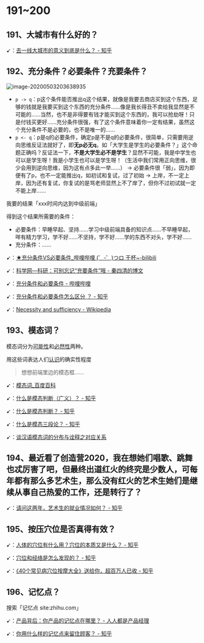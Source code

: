 # 191~200

## 191、大城市有什么好的？

➹：[去一线大城市的意义到底是什么？ - 知乎](https://www.zhihu.com/question/48148522)

## 192、充分条件？必要条件？充要条件？

![image-20200503203638935](assets/img/image-20200503203638935.png)

- `p -> q`：p这个条件能否推出q这个结果，就像是我要去商店买到这个东西，足够的钱就是我要买到这个东西的充分条件……像是我长得丑不卖给我显然是不可能的……当然，也不是非得要有钱才能买到这个东西的，我可以抢劫呀！只是付钱买更好……充分条件很强，有了这个条件意味着你一定有结果，虽然这个充分条件不是必要的，也不是唯一的……
- `p <- q`：p是q的必要条件，确定p是不是q的必要条件，很简单，只需要用逆向思维反证法就好了，即**无p必无q**。如「大学生是学生的必要条件？」这个命题正确吗？反证法一下，**不是大学生必不是学生**？显然不可能，我是中学生也可以是学生呀！我是小学生也可以是学生呀！（生活中我们常用正向思维，很少会用到逆向思维，因为这有点多此一举……） -> 必要条件很「弱」，因为即便有了p，也不一定能推出q，如初试和复试，过了初始 -> 上岸，不一定上岸，因为还有复试，你复试的是骂老师显然上不了岸了，但你不过初试就一定不能上岸……

我要的结果「xxx时间内达到中级前端」

得到这个结果所需要的条件：

- 必要条件：早睡早起、坚持……学习中级前端具备的知识点……不早睡早起，咩有精力学习，学不好……不坚持，学不好……学的东西不对头，学不好……
- 充分条件：……

➹：[★充分条件VS必要条件_哔哩哔哩 (゜-゜)つロ 干杯~-bilibili](https://www.bilibili.com/video/BV1Fx41167Vx/?spm_id_from=333.788.videocard.2)

➹：[科学网—科研：可别忘记“充要条件”哦 - 秦四清的博文](http://blog.sciencenet.cn/blog-575926-1112181.html)

➹：[充分条件和必要条件 - 哔哩哔哩](https://www.bilibili.com/read/cv479227/)

 ➹：[充分条件和必要条件怎么区分 ？ - 知乎](https://www.zhihu.com/question/30469121)

➹：[Necessity and sufficiency - Wikipedia](https://en.wikipedia.org/wiki/Necessity_and_sufficiency)

## 193、模态词？

模态词分为[可能性](https://baike.baidu.com/item/可能性/3411242)和[必然性](https://baike.baidu.com/item/必然性/3637380)两种。

用这些词表达人们[认识](https://baike.baidu.com/item/认识/8581906)的确实性程度

> 想想前端里边的模态框……

➹：[模态词_百度百科](https://baike.baidu.com/item/%E6%A8%A1%E6%80%81%E8%AF%8D)

➹：[什么是模态判断（广义）？ - 知乎](https://zhuanlan.zhihu.com/p/89559925)

➹：[什么是模态判断？ - 知乎](https://zhuanlan.zhihu.com/p/63426737)

➹：[什么是模态三段论？ - 知乎](https://zhuanlan.zhihu.com/p/65635371)

➹：[谈汉语模态词的分布与诠释之对应关系](https://www.1xuezhe.exuezhe.com/Qk/art/428355?dbcode=1&flag=2)

## 194、最近看了创造营2020，我在想她们唱歌、跳舞也忒厉害了吧，但最终出道红火的终究是少数人，可每年都有那么多艺术生，那么没有红火的艺术生她们是继续从事自己热爱的工作，还是转行了？

➹：[请问这两年，艺术生的就业情况如何？ - 知乎](https://www.zhihu.com/question/48637226)

## 195、按压穴位是否真得有效？

➹：[人体的穴位有什么用？穴位的本质又是什么？ - 知乎](https://zhuanlan.zhihu.com/p/42042505)

➹：[穴位和经络是怎么发现的？ - 知乎](https://zhuanlan.zhihu.com/p/32516352)

➹：[《40个常见病穴位按摩大全》送给你，超百万人已收 - 知乎](https://zhuanlan.zhihu.com/p/51519212)

## 196、记忆点？

搜索「记忆点 site:zhihu.com」

➹：[产品背后：你产品的记忆点在哪里？ - 人人都是产品经理](http://www.woshipm.com/pmd/791240.html)

➹：[你用什么样的记忆点来留住顾客？ - 知乎](https://zhuanlan.zhihu.com/p/40470080)